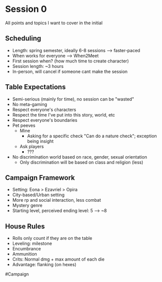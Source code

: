 # Session 0
All points and topics I want to cover in the initial 

## Scheduling
- Length: spring semester, ideally 6-8 sessions --> faster-paced
- When works for everyone --> When2Meet
- First session when? (how much time to create character)
- Session length: ~3 hours
- In-person, will cancel if someone cant make the session

## Table Expectations 
- Semi-serious (mainly for time), no session can be "wasted"
- No meta-gaming
- Respect everyone's characters
- Respect the time I've put into this story, world, etc
- Respect everyone's boundaries
- Pet peeves
	- Mine
		- Asking for a specific check "Can do a nature check"; exception being insight
	- Ask players
		- ???
- No discrimination world based on race, gender, sexual orientation
	- Only discrimination will be based on class and religion (less)  

## Campaign Framework
- Setting: Eona > Ezavriel > Opira
- City-based/Urban setting
- More rp and social interaction, less combat
- Mystery genre
- Starting level, perceived ending level: 5 --> ~8

## House Rules
- Rolls only count if they are on the table
- Leveling: milestone
- Encumbrance
- Ammunition
- Crits: Normal dmg + max amount of each die
- Advantage: flanking (on hexes)

#Campaign 